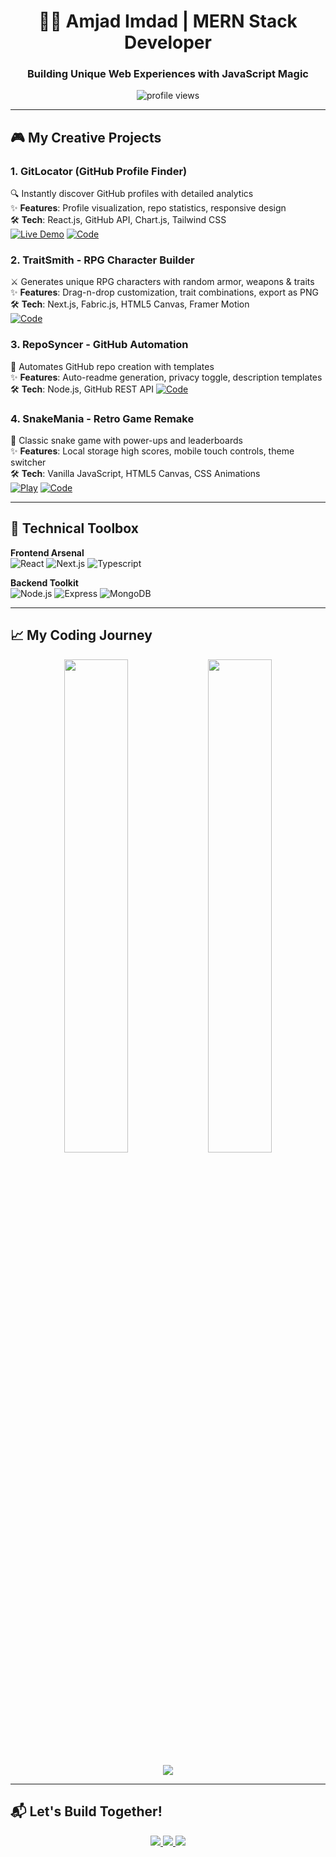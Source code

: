 <h1 align="center">👨‍💻 Amjad Imdad | MERN Stack Developer</h1>
<h3 align="center">Building Unique Web Experiences with JavaScript Magic</h3>

<p align="center">
  <img src="https://komarev.com/ghpvc/?username=amjadimdad00&label=Profile%20views&color=0e75b6&style=flat" alt="profile views" />
</p>

---

## 🎮 My Creative Projects

### 1. GitLocator (GitHub Profile Finder)
🔍 Instantly discover GitHub profiles with detailed analytics  
✨ **Features**: Profile visualization, repo statistics, responsive design  
🛠️ **Tech**: React.js, GitHub API, Chart.js, Tailwind CSS  
[![Live Demo](https://img.shields.io/badge/🚀_Live_Demo-FF5722?style=for-the-badge)](https://gitlocator.vercel.app) 
[![Code](https://img.shields.io/badge/💻_Code-181717?style=for-the-badge&logo=github)](https://github.com/amjadimdad00/GitLocator)

### 2. TraitSmith - RPG Character Builder
⚔️ Generates unique RPG characters with random armor, weapons & traits  
✨ **Features**: Drag-n-drop customization, trait combinations, export as PNG  
🛠️ **Tech**: Next.js, Fabric.js, HTML5 Canvas, Framer Motion  
[![Code](https://img.shields.io/badge/💻_Code-181717?style=for-the-badge&logo=github)](https://github.com/amjadimdad00/TraitSmith)

### 3. RepoSyncer - GitHub Automation
🤖 Automates GitHub repo creation with templates  
✨ **Features**: Auto-readme generation, privacy toggle, description templates  
🛠️ **Tech**: Node.js, GitHub REST API
[![Code](https://img.shields.io/badge/💻_Code-181717?style=for-the-badge&logo=github)](https://github.com/amjadimdad00/RepoSyncer)

### 4. SnakeMania - Retro Game Remake
🐍 Classic snake game with power-ups and leaderboards  
✨ **Features**: Local storage high scores, mobile touch controls, theme switcher  
🛠️ **Tech**: Vanilla JavaScript, HTML5 Canvas, CSS Animations  
[![Play](https://img.shields.io/badge/🕹️_Play_Now-FF6600?style=for-the-badge)](https://snakemanias.vercel.app) 
[![Code](https://img.shields.io/badge/💻_Code-181717?style=for-the-badge&logo=github)](https://github.com/amjadimdad00/SnakeMania)

---

## 🧰 Technical Toolbox

**Frontend Arsenal**  
![React](https://img.shields.io/badge/-React-61DAFB?logo=react&logoColor=black&style=flat)
![Next.js](https://img.shields.io/badge/-Next.js-000000?logo=nextdotjs&logoColor=white&style=flat)
![Typescript](https://img.shields.io/badge/-Typescript-000000?logo=typescript&logoColor=blue&style=flat)

**Backend Toolkit**  
![Node.js](https://img.shields.io/badge/-Node.js-339933?logo=nodedotjs&logoColor=white&style=flat)
![Express](https://img.shields.io/badge/-Express-000000?logo=express&logoColor=white&style=flat)
![MongoDB](https://img.shields.io/badge/-MongoDB-47A248?logo=mongodb&logoColor=white&style=flat)

---

## 📈 My Coding Journey

<p align="center">
  <img width="45%" src="https://github-readme-stats.vercel.app/api?username=amjadimdad00&show_icons=true&theme=dark&hide_border=true" />
  <img width="45%" src="https://github-readme-streak-stats.herokuapp.com/?user=amjadimdad00&theme=dark&hide_border=true" />
</p>

<p align="center">
  <img src="https://github-readme-activity-graph.vercel.app/graph?username=amjadimdad00&theme=react-dark&hide_border=true" />
</p>

---

## 📬 Let's Build Together!

<p align="center">
  <a href="https://linkedin.com/in/yourprofile">
    <img src="https://img.shields.io/badge/Let's_Connect_on_LinkedIn-0A66C2?style=for-the-badge&logo=linkedin" />
  </a>
  <a href="mailto:amjadimdad65@gmail.com">
    <img src="https://img.shields.io/badge/Email_Me-D14836?style=for-the-badge&logo=gmail&logoColor=white" />
  </a>
  <a href="https://amjadimdad00.vercel.app">
    <img src="https://img.shields.io/badge/🎨_Portfolio-FF4088?style=for-the-badge&logo=vercel" />
  </a>
</p>
